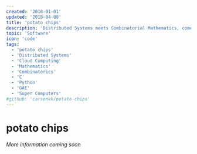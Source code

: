 ```yaml
---
created: '2018-01-01'
updated: '2018-04-08'
title: 'potato chips'
description: 'Distributed Systems meets Combinatorial Mathematics, come party with Ramsey'
topic: 'Software'
icon: 'code'
tags:
  - 'potato chips'
  - 'Distributed Systems'
  - 'Cloud Computing'
  - 'Mathematics'
  - 'Combinatorics'
  - 'C'
  - 'Python'
  - 'GAE'
  - 'Super Computers'
#github: 'carsonkk/potato-chips'
---
```


# potato chips

*More information coming soon*